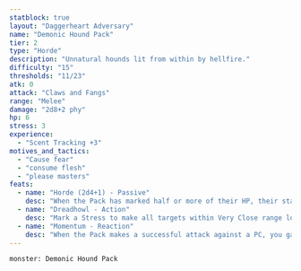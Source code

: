 ```yaml
---
statblock: true
layout: "Daggerheart Adversary"
name: "Demonic Hound Pack"
tier: 2
type: "Horde"
description: "Unnatural hounds lit from within by hellfire."
difficulty: "15"
thresholds: "11/23"
atk: 0
attack: "Claws and Fangs"
range: "Melee"
damage: "2d8+2 phy"
hp: 6
stress: 3
experience:
  - "Scent Tracking +3"
motives_and_tactics:
  - "Cause fear"
  - "consume flesh"
  - "please masters"
feats:
  - name: "Horde (2d4+1) - Passive"
    desc: "When the Pack has marked half or more of their HP, their standard attack deals 2d4+1 physical damage instead."
  - name: "Dreadhowl - Action"
    desc: "Mark a Stress to make all targets within Very Close range lose a Hope. If a target is not able to lose a Hope, they must instead mark 2 Stress."
  - name: "Momentum - Reaction"
    desc: "When the Pack makes a successful attack against a PC, you gain a Fear."
---
```


```statblock
monster: Demonic Hound Pack
```